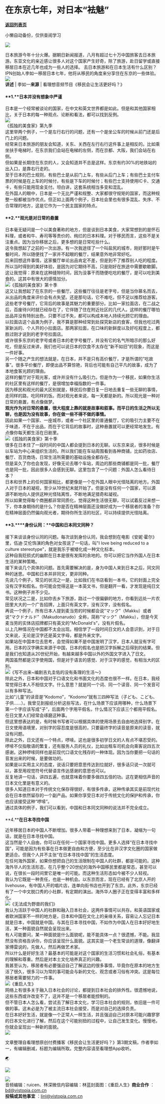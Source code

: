 # 在东京七年，对日本“袪魅”

[**返回列表页**](/gzh/看理想)

小懒自动备份，仅供查阅学习

![](https://mmbiz.qpic.cn/mmbiz_png/aP7vrTpXJxRA0ViaNRqia18YGj5LgX4VSibTFXfBlkXZakYUA8yBkEQYYmpmDmxH0IZyeY4oUcOiabiaj1PywxF6StQ/640?wx_fmt=png)

  
日本旅游今年十分火爆。据朝日新闻报道，八月有超过七十万中国旅客去日本旅游。东亚文化的亲近感让很多人对这个国家产生好奇，除了旅游，赴日留学或直接移居日本在近几年也成为一些人的选择。
去日本旅游和在日本生活有什么区别？IPN创始人李如一移居日本七年，他将从移民的角度来分享住在东京的一些体验。  
![](https://mmbiz.qpic.cn/mmbiz_png/aP7vrTpXJxRA0ViaNRqia18YGj5LgX4VSibyicaNpfZMjSJFGHr85glQV0UvxPDGJ30TMHYUPnUHgbYyqpCwF83EGw/640?wx_fmt=png)  
**讲述** | 李如一**来源** | 看理想音频节目《移民会让生活更好吗？》  

#### **1.****日本并没有想象中严谨**  

日本是一个经常被谈论的国家，在中文和英文世界都是如此。但是和其他国家相比，关于日本的每一种观点、论断和看法，都可以找到反例。  
![](https://mmbiz.qpic.cn/mmbiz_jpg/aP7vrTpXJxTJSibzDROwMWonxm3YRRLbvXur4ShGpYTmUHJRm7yklQZJLrNKqquNMpPlRX042grJKGgnia1Im3Rg/640?wx_fmt=jpeg&from;=appmsg)  
《孤独的美食家》第九季  
这里举两个例子，一个是左行右行的问题，还有一个是坐公车的时候从前门还是后门上的问题。  
经常来日本旅游的朋友会知道，关东、关西在左行右行这件事上是相反的。比如乘坐扶手电梯时，在东京我们会站在电梯的左侧，而在京都、大阪，我们会站在右侧。  
但如果是长期住在东京的人，又会知道并不总是这样。东京有约30%的地铁站的出入口，是靠右行走的。  
至于日本的巴士规则，有些巴士是从前门上车，有些从后门上车；有些巴士支付车票的时候是在上车的时候付，有些是下车的时候付；有些巴士支持使用IC卡、交通卡，有些只能用现金支付。坦白讲，这套系统相当多变和混乱。  
在外国人的眼中，日本是一个无比严谨和规整、大家都很守规矩的国家，而这种规整一般都被当作优点。但正如上面两个例子，日本社会里也有很多混乱、失序、不合常理的地方，这是它作为一个民主国家的特点。  

#### **2.****观光是对日常的悬置**  

日本毫无疑问是一个以美食著称的地方，但是谈到日本美食，大家常想到的是怀石料理，或者和牛、寿司等等贵价的、绚烂的日本料理。对于移民而言，这些不是关注重点。因为当你移居之后，更多想的是日常吃些什么。  
这令我想起了之前的一次出游。有一次我途径了一个叫盐尻的城市，刚好那时是午餐时间，所以随便找了一家并不起眼的餐厅，结果意外地非常好吃。  
后来回想这件事情，这家餐厅单论出品肯定不差，但是到不了推荐别人吃的程度。所以当时得到的美好体验，是因为对它期待不高，只是刚好在旅途中需要歇歇脚。这让我觉得：原来在这种缝隙时间，因为没事干而随便吃吃的餐厅，是可以吃到美食的。这其中有很大的感情加分。  
![](https://mmbiz.qpic.cn/mmbiz_png/aP7vrTpXJxTJSibzDROwMWonxm3YRRLbvJ9K4GSTvsAjkMRN19UCUQoicLCELHoyXfFoP1WcgZ3cX9DqNKib0Jmyw/640?wx_fmt=png&from;=appmsg)《孤独的美食家》第十季  
这又让我想起了在东京的一些餐厅。这些餐厅往往是老字号，但是当你慕名而去，从出品的角度来评价会有点失望。还是那句话，它不难吃，但不足以推荐给游客。  
这些老字号餐厅，它背后的故事是其魅力的重要部分。比如一家拉面店，在二战之后，百废待兴时就已经存在了，它伴随了住在附近社区的几代人。这样的餐厅哪怕出品并没有特别出色，只要不过不失，都可以构成本地人持续光顾它的理由。  
以拉面店这个品类为例子，我不算是那种经常到处探究新店的食客，但我也吃过两家新派的、个人开的小拉面店。那两家拉面，在口味的新鲜度以及好吃程度上，都胜过刚才说到的老字号拉面店。  
或许很多东京的老字号或者日本的老字号餐厅，并没有它的名气所暗示的那么好吃，但是反过来讲，我们也可以说日本的饮食不太存在“新不如旧”的现象，而这是一件好事。  
另一个随之产生的想法就是，在日本，并不是只有高价餐厅，才是所谓的“吃故事”。很多平价餐厅，即便出品不算惊艳，背后也可能有自己平凡的故事，成为了本地食客光顾的理由。  
这样的餐厅对于观光客，或许并没有什么吸引力。但是作为一个移民，如果你生活的社区里有这样的餐厅，是很增加幸福指数的一件事。  
因为移民和观光的最大区别就是，移民后你要日复一日地去重复一些无聊的事情，走同样的路，吃同样的饭。而对观光者来说，每一天都是新的。所以观光是一种对日常的悬置，有点像做梦。  
**观光作为对日常的悬置，很大程度上靠的就是故事和叙事。而平日的生活之所以无聊，也是因为没有故事，你在做一些不得不做的事情。**  
因此如果一个国家、一座城市，或者一个社区里的普通餐厅，它的吸引力主要不在于味道，不在于出品，而在于它背后的故事时，这种悬置就可以更经常地发生。有点像你每天都生活在日剧里。  
![](https://mmbiz.qpic.cn/mmbiz_jpg/aP7vrTpXJxTJSibzDROwMWonxm3YRRLbvP2z9YHsxj5dKRtenD3IdqICl2ibnz00CeFPxicuKRmaWcfoRibORvfdPw/640?wx_fmt=jpeg)《孤独的美食家》第十季  
很多在日本住了一段时间的中国人都会提到日本的无聊。以东京来说，很多时候是以车站为中心来组织生活的。所以我们能在车站周围看到各种商铺，比如药妆店、餐厅、百货商场，日常生活所需要的基础设施全都存在。  
但是呆久了你也会发现，好像无论去哪个车站，周边的那些商铺都是同一批，餐厅也是同一批，因此很多人会感到无聊。这里包含了一个问题：外国人怎么看待日本？  
日本和世界上的任何国家相比，都更像是一个在外国人眼中光怪陆离的地方。外国人对于日本的凝视，至少从19世纪末就开始了。但是没有任何一个国家，可以源源不断地向人提供这种光怪陆离性，不断地满足猎奇和凝视。  
所以如果觉得每个商圈都非常同质化，觉得这种生活很无聊，可以试着反过来想一下，你本身期待的是什么？你是否在精神层面还没做好成为一个移居者的准备？你在精神层面仍然偏向观光者，期待你所生活的社区，可以持续提供光怪陆离。  

#### **3.****身份认同：****中国和日本同文同种？**  

接下来谈谈身份认同的问题。每次谈到身份认同，我会想到在电影《安妮·霍尔》里，伍迪·艾伦饰演的角色对女孩说了一句话，叫"I love being
reduced to a culture stereotype"，就是我乐于被矮化成一种文化标本。  
这种自我贬损式的幽默在日本是很有发挥的余地的。你可以把它当作外国人在日本生活的某种策略。  
接下来谈几个具体的问题。首先需要解决的是，身为中国人来到日本之后，同文同种的迷思。中国和日本并非同文，更非同种。  
先说几个例子，常见的状况之一是，比如我们在书店看到一本书，它的封面上完全没有汉字和假名。你可能会觉得这是一本英文书，但是翻开一看，才发现是纯日文书。这种例子并不少见。  
常见状况之二是，比如你去乡下旅游，路过一个很偏僻的地方，你看到远处一片农田里大大的一个广告招牌，上面只有英文字，没有汉字，没有假名。  
再说一个例子，所有日本人提到麦当劳的时候都会说“マック”（Makku）或者说“マクドナルド”（Makudonarudo）全称，简称“マック”（Makku），但是今天麦当劳的实体店招牌都只有英文的“McDonald's”，没有片假名。  
以上几种情况在中国都不太会出现。相信学了一段时间日文的人会意识到，对于日文来说，无论是汉字还是英文字母，都是外来文字。  
如果站在中国本位去思考，会觉得如果不是中国发明了汉字，日本人就没有字可用。日本的汉字确实来源于中国，日本的假名也是把汉字拆解之后得到的结果。但是我们也知道从20世纪开始，有越来越多中国以外的外国文字进入了日文。  
两国虽然都是汉字使用国，但是对于语言的感觉、对于汉字的感觉，有相当大的区别。  
![](https://mmbiz.qpic.cn/mmbiz_jpg/aP7vrTpXJxTJSibzDROwMWonxm3YRRLbv78Gu3I6DJqz1W5j9icaBfaZ0gLQfXzQicb4B5dAuhOa1Snc7ib29pHr1Q/640?wx_fmt=jpeg)《写不出来~编剧吉丸圭佑的没有条理的生活～》  
除此之外，日本和中国对于口语文化和书面文化的态度也很不一样。在日本，我经常觉得日本人不相信文字。什么意思？就是同一个词、同一个读音、同一个发音可以有多种写法。  
比如“儿童”的读音是“Kodomo”，“Kodomo”就有三四种写法（子ども、こども、子供……）。我曾见到报纸分析这些写法，在什么场景下应该用哪种，什么场景下第一个字应该写成“子”，后面两个字用平假名，什么情况下应该三个都用平假名。在日文里人们经常会琢磨这种事。  
但这里想表达的是，有时候书写者可以根据具体的使用场景去自由地选择别字。在日文使用语境里，对别字的容忍度是很高的，只要最终字的读音是原来的读音，就没有问题。  
除此之外，日文还有一个特点，啰嗦。这也是很多初学日文的人有点不堪忍受的。  
啰嗦不仅指敬语的繁复，还有服务人员的礼仪，比如出租车司机会向乘客说四五次感谢。这种啰嗦同样也是前现代口语文化残存的一种体现。因为当你要把一句话的音发出来的时候，是要做功的。  
如果是以实用主义的态度，说话只要把意思传达到位就好，很多话只说一次就可以，甚至用视觉符号代替语言传达感谢的意思也可以。  
反复地讲一句话，讲四五遍，也就意味着你要多做四五倍的功。这在更相信声音的日本文化里是有意义的。  
很多人知道日本对于传统文化保存得很好，有很多传承，这种传承其实是前现代社会在日本依然留存的一个副产品。如果你享受日本对于传统文化的保护和传承，你也应该接受这种“啰嗦”。  
通过具体的例子，我们可以看到，中国和日本同文同种的说法并不完全成立。

####  
**4.****在日本寻找中国**  

近年移居日本的中国人不断增加。很多人带着一种理想来到了日本，凝缩为一句话，就是在日本寻找中国。  
这当然是个人自由，你可以在任何一个国家寻找中国。更多人选择“在日本寻找中国”，可能是因为有些事在日本做更自由和方便，至少比在非汉字文化圈的国家做更适合。但我个人并不主张“在日本寻找中国”的生活态度。  
在任何海外国家，如果你想把自己的生活限制在中国人的社群，都是可能的。这种海外华人的生活形态，在几乎整个20世纪的海外中国移民里都是常态，甚至可以说，在很长一段时间里它是唯一的可能。而这种生活形态如今被不少人轻视。  
我认为它既是一种责任，也是一种机会。以东京而言，现在已经有了北京人开的livehouse，有中国人开的唱片店，连单向街书店也开到了东京。此外，东京已经有了一个中文脱口秀的小社群，有定期的演出。海外华人圈子正在变得丰富和多样化。  
![](https://mmbiz.qpic.cn/mmbiz_jpg/aP7vrTpXJxTJSibzDROwMWonxm3YRRLbvzEQxqLl2YtnGuOYuA5wPQbiaEFoibzJwCWKWVr3aZVP0j3SgG71GHJUQ/640?wx_fmt=jpeg&from;=appmsg)《无法成为野兽的我们》  
我认为活跃于中国人的社群和融入日本社会，这两件事情可以共存。和英语国家或者欧洲国家不一样的地方是，日本和中国在文化上的亲缘关系，容易让人忘记日本就是日本，中国就是中国。与其在日本寻找中国，不如作为中国人在日本好好地生活，某一种面貌自然就会呈现出来。  
有人可能要问，某一种面貌是什么面貌呢，能不能具体一点？很遗憾，不能。我显然没有资格告诉你，你应该呈现什么面貌。这其实是一个老生常谈的道理，像翻译家傅雷说的，先做人，然后再做艺术家。  
所以什么是好好生活？最基本的可能是对这个国家的生活习惯和社会礼俗，有基本的理解和尊重。然后是对本土文化培养真正的兴趣。  
我甚至认为，移居者有必要强迫自己了解这边的很多事情，毕竟你在原本的地方生活了很久，很多习以为常的事可能会与新的文化、观念或者习俗有冲突。这是每位移居者需要努力的一件事。  
![](https://mmbiz.qpic.cn/mmbiz_jpg/aP7vrTpXJxTJSibzDROwMWonxm3YRRLbvFicmO3tgt5rvXdU0D7MZKWVWeuXLcDwmb1VuoiaFBU1uTMOhJeY5icekQ/640?wx_fmt=jpeg&from;=appmsg)《重启人生》  
网络上有很多关于融入日本社会的讨论，都提到日本社会的排外性。很遗憾地说，这些东西或许改变不了，这并不是一个移居者能控制的。  
但不管日本人怎么看，尝试去了解日本文化，学习日本社会的规则，依旧是一件可做的事。这未必是为了被主流日本社会接受，而是对自己的选择负责。  
在日本好好生活，就是像一个正常人一样生活，并且强迫自己对原本可能兴趣寥寥的日本文化进行了解，然后在这个可能别扭的过程中，让自己发生变化。慢慢地，你就会呈现出一种新的面貌。  
![](https://mmbiz.qpic.cn/mmbiz_png/aP7vrTpXJxRA0ViaNRqia18YGj5LgX4VSibCtkY28xLiaOEanibJrx7E0bWiaH8tRc0WkaCZ35VoiabPsr0urCBdAzT9Q/640?wx_fmt=png)

文章整理自看理想原创付费播客《移民会让生活更好吗？》第3期文稿，作者李如一，有编辑删减，标题为编辑所取。完整内容请至看理想App收听。  

  
🌏  

![](https://mmbiz.qpic.cn/mmbiz_jpg/aP7vrTpXJxTJSibzDROwMWonxm3YRRLbvdc7XfwtStFe6XjzOgkqllzAicUgO3lPZunbickGdjagFYpu0ngdKX8Ug/640?wx_fmt=jpeg)

  
![](https://mmbiz.qpic.cn/mmbiz_png/aP7vrTpXJxRA0ViaNRqia18YGj5LgX4VSibCtkY28xLiaOEanibJrx7E0bWiaH8tRc0WkaCZ35VoiabPsr0urCBdAzT9Q/640?wx_fmt=png)  
音频编辑：ruicen、林深微信内容编辑：林蓝封面图：《重启人生》**商业合作** ：bd@vistopia.com.cn  
**投稿或其他事宜** ：linl@vistopia.com.cn

